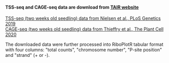 

#### TSS-seq and CAGE-seq data are download from [TAIR website](https://www.arabidopsis.org)
[TSS-seq (two weeks old seedling) data from Nielsen et al., PLoS Genetics 2019](https://doi.org/10.1371/journal.pgen.1007969)  
[CAGE-seq (two weeks old seedling) data from Thieffry et al., The Plant Cell 2020](https://www.ncbi.nlm.nih.gov/pmc/articles/PMC7268790)

The downloaded data were further processed into RiboPlotR tabular format with four columns: "total counts", "chromosome number", "P-site position" and "strand" (+ or -).



